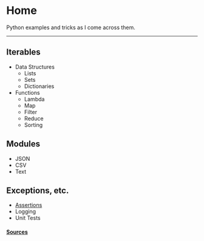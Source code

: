 # Home

Python examples and tricks as I come across them.

* * *

## Iterables
- Data Structures
	- Lists
	- Sets
	- Dictionaries
- Functions
	- Lambda
	- Map
	- Filter
	- Reduce
	- Sorting

## Modules
- JSON
- CSV
- Text

## Exceptions, etc.
- [Assertions](./assertions.html)
- Logging
- Unit Tests

#### [Sources](./sources.html)
